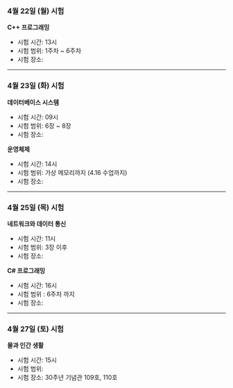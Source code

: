 ### 4월 22일 (월) 시험
**C++ 프로그래밍** 
- 시험 시간: 13시 
- 시험 범위: 1주차 ~ 6주차
- 시험 장소: 
---
### 4월 23일 (화) 시험
**데이터베이스 시스템**
- 시험 시간: 09시
- 시험 범위: 6장 ~ 8장
- 시험 장소: 

**운영체제**
- 시험 시간: 14시
- 시험 범위: 가상 메모리까지 (4.16 수업까지)
- 시험 장소:
---
### 4월 25일 (목) 시험
**네트워크와 데이터 통신**
- 시험 시간: 11시
- 시험 범위: 3장 이후
- 시험 장소:

**C# 프로그래밍**
- 시험 시간: 16시
- 시험 범위 : 6주차 까지
- 시험 장소:
---
### 4월 27일 (토) 시험
**물과 인간 생활**
- 시험 시간: 15시
- 시험 범위:
- 시험 장소: 30주년 기념관 109호, 110호
